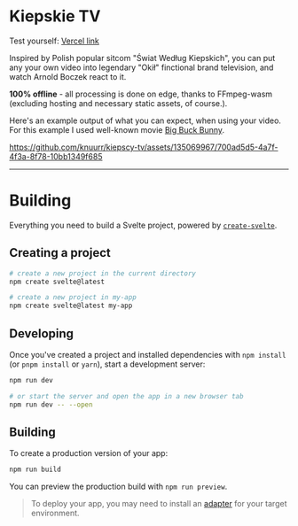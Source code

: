 # Kiepskie TV

Test yourself: [Vercel link](https://kiepscy-tv.vercel.app/)

Inspired by Polish popular sitcom "Świat Według Kiepskich", you can put any your own video into legendary "Okił" finctional brand television, and watch Arnold Boczek react to it.

**100% offline** - all processing is done on edge, thanks to FFmpeg-wasm (excluding hosting and necessary static assets, of course.).

Here's an example output of what you can expect, when using your video. For this example I used well-known movie [Big Buck Bunny](https://en.wikipedia.org/wiki/Big_Buck_Bunny).


https://github.com/knuurr/kiepscy-tv/assets/135069967/700ad5d5-4a7f-4f3a-8f78-10bb1349f685

---

# Building

Everything you need to build a Svelte project, powered by [`create-svelte`](https://github.com/sveltejs/kit/tree/main/packages/create-svelte).

## Creating a project


```bash
# create a new project in the current directory
npm create svelte@latest

# create a new project in my-app
npm create svelte@latest my-app
```

## Developing

Once you've created a project and installed dependencies with `npm install` (or `pnpm install` or `yarn`), start a development server:

```bash
npm run dev

# or start the server and open the app in a new browser tab
npm run dev -- --open
```

## Building

To create a production version of your app:

```bash
npm run build
```

You can preview the production build with `npm run preview`.

> To deploy your app, you may need to install an [adapter](https://kit.svelte.dev/docs/adapters) for your target environment.

